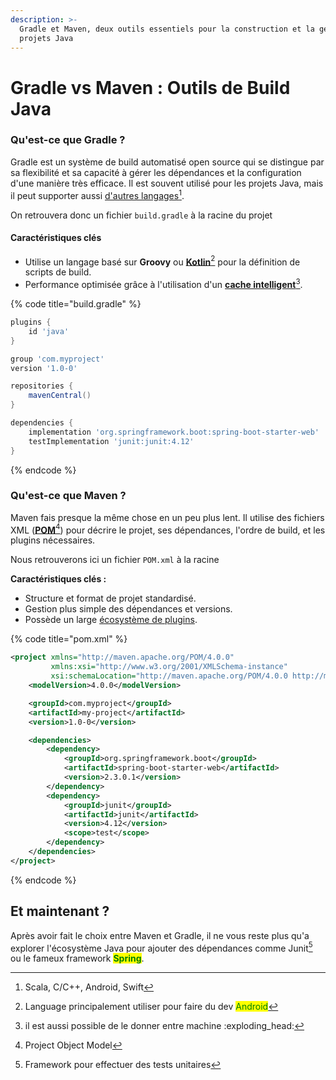 ```yaml
---
description: >-
  Gradle et Maven, deux outils essentiels pour la construction et la gestion de
  projets Java
---
```


# Gradle vs Maven : Outils de Build Java

### **Qu'est-ce que Gradle ?**

Gradle est un système de build automatisé open source qui se distingue par sa flexibilité et sa capacité à gérer les dépendances et la configuration d'une manière très efficace. Il est souvent utilisé pour les projets Java, mais il peut supporter aussi [d'autres langages](#user-content-fn-1)[^1].

On retrouvera donc un fichier `build.gradle` à la racine du projet

#### **Caractéristiques clés**

* Utilise un langage basé sur **Groovy** ou [**Kotlin**](#user-content-fn-2)[^2] pour la définition de scripts de build.
* Performance optimisée grâce à l'utilisation d'un [**cache intelligent**](#user-content-fn-3)[^3].

{% code title="build.gradle" %}
```gradle
plugins {
    id 'java'
}

group 'com.myproject'
version '1.0-0'

repositories {
    mavenCentral()
}

dependencies {
    implementation 'org.springframework.boot:spring-boot-starter-web'
    testImplementation 'junit:junit:4.12'
}

```
{% endcode %}



### **Qu'est-ce que Maven ?**

Maven fais presque la même chose en un peu plus lent. Il utilise des fichiers XML ([**POM**](#user-content-fn-4)[^4]) pour décrire le projet, ses dépendances, l'ordre de build, et les plugins nécessaires.



Nous retrouverons ici un fichier `POM.xml` à la racine

**Caractéristiques clés :**

* Structure et format de projet standardisé.
* Gestion plus simple des dépendances et versions.
* Possède un large [écosystème de plugins](https://maven.apache.org/plugins/).

{% code title="pom.xml" %}
```xml
<project xmlns="http://maven.apache.org/POM/4.0.0"
         xmlns:xsi="http://www.w3.org/2001/XMLSchema-instance"
         xsi:schemaLocation="http://maven.apache.org/POM/4.0.0 http://maven.apache.org/xsd/maven-4.0.0.xsd">
    <modelVersion>4.0.0</modelVersion>

    <groupId>com.myproject</groupId>
    <artifactId>my-project</artifactId>
    <version>1.0-0</version>

    <dependencies>
        <dependency>
            <groupId>org.springframework.boot</groupId>
            <artifactId>spring-boot-starter-web</artifactId>
            <version>2.3.0.1</version>
        </dependency>
        <dependency>
            <groupId>junit</groupId>
            <artifactId>junit</artifactId>
            <version>4.12</version>
            <scope>test</scope>
        </dependency>
    </dependencies>
</project>

```
{% endcode %}



## Et maintenant ?

Après avoir fait le choix entre Maven et Gradle, il ne vous reste plus qu'a explorer l'écosystème Java pour ajouter des dépendances comme Junit[^5] ou le fameux framework <mark style="color:green;">**Spring**</mark>.

[^1]: Scala, C/C++, Android, Swift

[^2]: Language principalement utiliser pour faire du dev <mark style="color:green;">Android</mark>

[^3]: il est aussi possible de le donner entre machine :exploding\_head:

[^4]: Project Object Model

[^5]: Framework pour effectuer des tests unitaires
